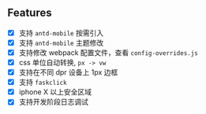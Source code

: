 ## Features

- [x] 支持 `antd-mobile` 按需引入
- [x] 支持 `antd-mobile` 主题修改
- [x] 支持修改 webpack 配置文件，查看 `config-overrides.js`
- [x] css 单位自动转换, `px -> vw`
- [x] 支持在不同 dpr 设备上 1px 边框
- [x] 支持 `faskclick`
- [x] iphone X 以上安全区域
- [x] 支持开发阶段日志调试
